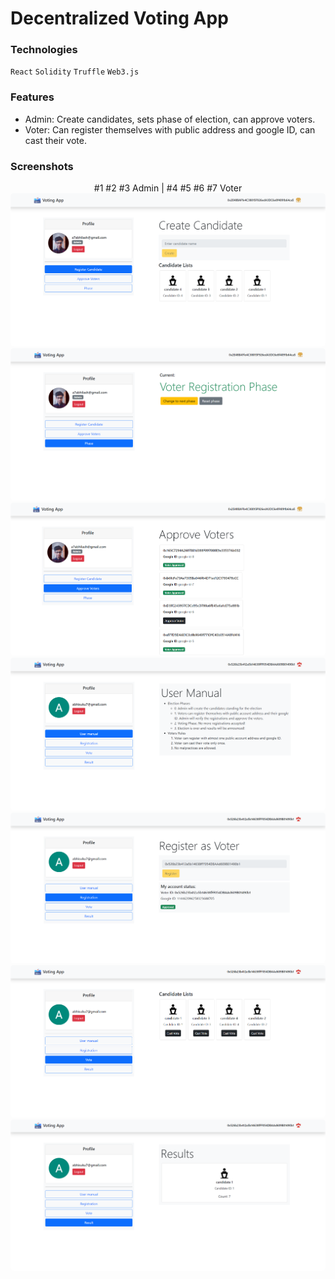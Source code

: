# Decentralized Voting App

### Technologies

`React` `Solidity` `Truffle` `Web3.js`

### Features

- Admin: Create candidates, sets phase of election, can approve voters.
- Voter: Can register themselves with public address and google ID, can cast their vote.

### Screenshots

 <div align="center">
#1 #2 #3 Admin | #4 #5 #6 #7 Voter
</div>

<div>
<img
src="screenshots/VA-1.png"
alt="Admin"
style="border-radius:5px;"
/>
<img
src="screenshots/VA-2.png"
alt="Admin"
style="border-radius:5px;"
/>
<img
src="screenshots/VA-3.png"
alt="Admin"
style="border-radius:5px;"
/>
<img
src="screenshots/VA-4.png"
alt="Voter"
style="border-radius:5px;"
/>
<img
src="screenshots/VA-5.png"
alt="Voter"
style="border-radius:5px;"
/>
<img
src="screenshots/VA-6.png"
alt="Voter"
style="border-radius:5px;"
/>
<img
src="screenshots/VA-7.png"
alt="Voter"
style="border-radius:5px;"
/>
</div>
